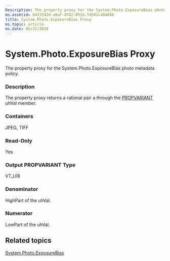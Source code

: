 ```yaml
---
Description: The property proxy for the System.Photo.ExposureBias photo metadata policy.
ms.assetid: b4f3542d-a0af-4742-851b-fd501c40a698
title: System.Photo.ExposureBias Proxy
ms.topic: article
ms.date: 05/31/2018
---
```


# System.Photo.ExposureBias Proxy

The property proxy for the System.Photo.ExposureBias photo metadata policy.

### Description

The property proxy returns a rational pair a through the [PROPVARIANT](https://msdn.microsoft.com/library/Aa380072(VS.85).aspx) uhVal member.

### Containers

JPEG, TIFF

### Read-Only

Yes

### Output PROPVARIANT Type

VT\_UI8

### Denominator

HighPart of the uhVal.

### Numerator

LowPart of the uhVal.

## Related topics

<dl> <dt>

[System.Photo.ExposureBias](https://msdn.microsoft.com/library/bb760423(VS.85).aspx)
</dt> </dl>

 

 



